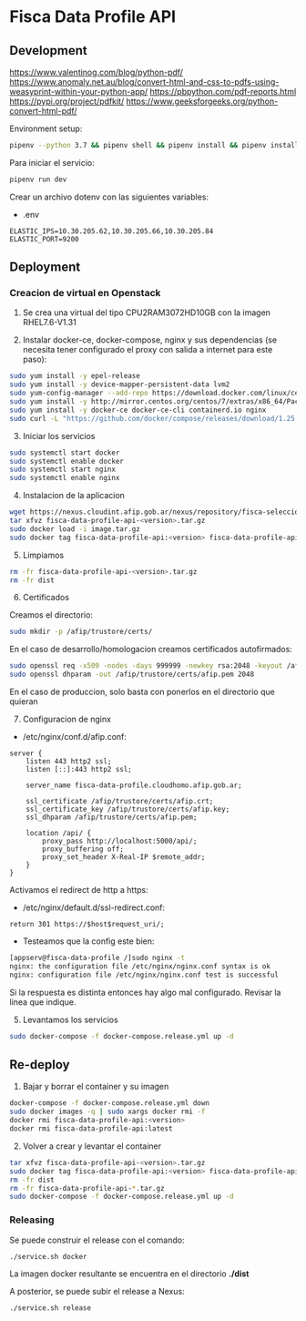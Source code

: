 # Fisca Data Profile API

## Development
https://www.valentinog.com/blog/python-pdf/
https://www.anomaly.net.au/blog/convert-html-and-css-to-pdfs-using-weasyprint-within-your-python-app/
https://pbpython.com/pdf-reports.html
https://pypi.org/project/pdfkit/
https://www.geeksforgeeks.org/python-convert-html-pdf/

Environment setup:
~~~bash
pipenv --python 3.7 && pipenv shell && pipenv install && pipenv install --dev
~~~

Para iniciar el servicio:

~~~bash
pipenv run dev
~~~

Crear un archivo dotenv con las siguientes variables:

- .env

~~~config
ELASTIC_IPS=10.30.205.62,10.30.205.66,10.30.205.84
ELASTIC_PORT=9200
~~~

## Deployment

### Creacion de virtual en Openstack

1. Se crea una virtual del tipo CPU2RAM3072HD10GB con la imagen RHEL7.6-V1.31

2. Instalar docker-ce, docker-compose, nginx y sus dependencias (se necesita tener configurado el proxy con salida a internet para este paso):

~~~bash
sudo yum install -y epel-release
sudo yum install -y device-mapper-persistent-data lvm2
sudo yum-config-manager --add-repo https://download.docker.com/linux/centos/docker-ce.repo
sudo yum install -y http://mirror.centos.org/centos/7/extras/x86_64/Packages/container-selinux-2.107-3.el7.noarch.rpm
sudo yum install -y docker-ce docker-ce-cli containerd.io nginx
sudo curl -L "https://github.com/docker/compose/releases/download/1.25.0/docker-compose-$(uname -s)-$(uname -m)" -o /usr/bin/docker-compose
~~~

3. Iniciar los servicios

~~~bash
sudo systemctl start docker
sudo systemctl enable docker
sudo systemctl start nginx
sudo systemctl enable nginx
~~~

4. Instalacion de la aplicacion

~~~bash
wget https://nexus.cloudint.afip.gob.ar/nexus/repository/fisca-seleccion-casos-raw/fisca-data-profile-api/<version>/fisca-data-profile-api-<version>.tar.gz
tar xfvz fisca-data-profile-api-<version>.tar.gz
sudo docker load -i image.tar.gz
sudo docker tag fisca-data-profile-api:<version> fisca-data-profile-api:latest
~~~

5. Limpiamos

~~~bash
rm -fr fisca-data-profile-api-<version>.tar.gz
rm -fr dist
~~~

6. Certificados

Creamos el directorio:

~~~bash
sudo mkdir -p /afip/trustore/certs/
~~~

En el caso de desarrollo/homologacion creamos certificados autofirmados:

~~~bash
sudo openssl req -x509 -nodes -days 999999 -newkey rsa:2048 -keyout /afip/trustore/certs/afip.key -out /afip/trustore/certs/afip.crt
sudo openssl dhparam -out /afip/trustore/certs/afip.pem 2048
~~~

En el caso de produccion, solo basta con ponerlos en el directorio que quieran

7. Configuracion de nginx

- /etc/nginx/conf.d/afip.conf:

~~~config
server {
    listen 443 http2 ssl;
    listen [::]:443 http2 ssl;

    server_name fisca-data-profile.cloudhomo.afip.gob.ar;

    ssl_certificate /afip/trustore/certs/afip.crt;
    ssl_certificate_key /afip/trustore/certs/afip.key;
    ssl_dhparam /afip/trustore/certs/afip.pem;

    location /api/ {
        proxy_pass http://localhost:5000/api/;
        proxy_buffering off;
        proxy_set_header X-Real-IP $remote_addr;
    }
}
~~~

Activamos el redirect de http a https:

- /etc/nginx/default.d/ssl-redirect.conf:

~~~config
return 301 https://$host$request_uri/;
~~~

- Testeamos que la config este bien:

~~~bash
[appserv@fisca-data-profile /]sudo nginx -t
nginx: the configuration file /etc/nginx/nginx.conf syntax is ok
nginx: configuration file /etc/nginx/nginx.conf test is successful
~~~

Si la respuesta es distinta entonces hay algo mal configurado. Revisar la linea que indique.


5. Levantamos los servicios
~~~bash
sudo docker-compose -f docker-compose.release.yml up -d
~~~

## Re-deploy

1. Bajar y borrar el container y su imagen

~~~bash
docker-compose -f docker-compose.release.yml down
sudo docker images -q | sudo xargs docker rmi -f
docker rmi fisca-data-profile-api:<version>
docker rmi fisca-data-profile-api:latest
~~~

2. Volver a crear y levantar el container

~~~bash
tar xfvz fisca-data-profile-api-<version>.tar.gz
sudo docker tag fisca-data-profile-api:<version> fisca-data-profile-api:latest
rm -fr dist
rm -fr fisca-data-profile-api-*.tar.gz
sudo docker-compose -f docker-compose.release.yml up -d
~~~

### Releasing

Se puede construir el release con el comando:

~~~bash
./service.sh docker
~~~

La imagen docker resultante se encuentra en el directorio **./dist**

A posterior, se puede subir el release a Nexus:

~~~bash
./service.sh release
~~~
